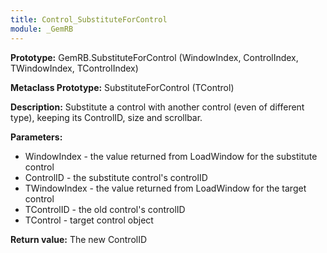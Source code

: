 ```yaml
---
title: Control_SubstituteForControl
module: _GemRB
---
```


**Prototype:** GemRB.SubstituteForControl (WindowIndex, ControlIndex, TWindowIndex, TControlIndex)

**Metaclass Prototype:** SubstituteForControl (TControl)

**Description:** Substitute a control with another control (even of 
different type), keeping its ControlID, size and scrollbar.

**Parameters:**
  * WindowIndex - the value returned from LoadWindow for the substitute control
  * ControlID - the substitute control's controlID
  * TWindowIndex - the value returned from LoadWindow for the target control
  * TControlID - the old control's controlID
  * TControl - target control object

**Return value:** The new ControlID
